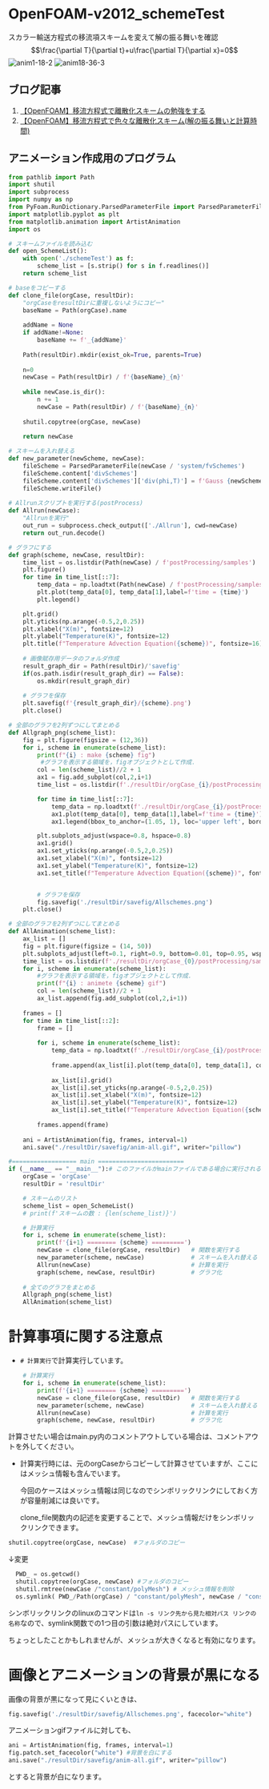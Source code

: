 # OpenFOAM-v2012_schemeTest

スカラー輸送方程式の移流項スキームを変えて解の振る舞いを確認
$$\frac{\partial T}{\partial t}+u\frac{\partial T}{\partial x}=0$$
![anim1-18-2](https://user-images.githubusercontent.com/36812492/227067590-ee98375e-6fb8-40e8-8595-57a0fbfd59e6.gif)
![anim18-36-3](https://user-images.githubusercontent.com/36812492/227067598-6f42a0b2-aae2-43b8-a19e-139e1f93816c.gif)

## ブログ記事
1. [【OpenFOAM】移流方程式で離散化スキームの勉強をする](https://takun-physics.net/15355/)
2. [【OpenFOAM】移流方程式で色々な離散化スキーム(解の振る舞いと計算時間)](https://takun-physics.net/15492/)

## アニメーション作成用のプログラム
```python
from pathlib import Path
import shutil
import subprocess
import numpy as np
from PyFoam.RunDictionary.ParsedParameterFile import ParsedParameterFile
import matplotlib.pyplot as plt
from matplotlib.animation import ArtistAnimation
import os

# スキームファイルを読み込む
def open_SchemeList():
    with open('./schemeTest') as f:
        scheme_list = [s.strip() for s in f.readlines()]
    return scheme_list

# baseをコピーする
def clone_file(orgCase, resultDir):
    "orgCaseをresultDirに重複しないようにコピー"
    baseName = Path(orgCase).name
 
    addName = None
    if addName!=None:
        baseName += f'_{addName}'
 
    Path(resultDir).mkdir(exist_ok=True, parents=True)
 
    n=0
    newCase = Path(resultDir) / f'{baseName}_{n}'
 
    while newCase.is_dir():
        n += 1
        newCase = Path(resultDir) / f'{baseName}_{n}'
 
    shutil.copytree(orgCase, newCase)
    
    return newCase

# スキームを入れ替える
def new_parameter(newScheme, newCase):
    fileScheme = ParsedParameterFile(newCase / 'system/fvSchemes')
    fileScheme.content['divSchemes']
    fileScheme.content['divSchemes']['div(phi,T)'] = f'Gauss {newScheme}'
    fileScheme.writeFile()
    
# Allrunスクリプトを実行する(postProcess)
def Allrun(newCase):
    "Allrunを実行"
    out_run = subprocess.check_output(['./Allrun'], cwd=newCase)
    return out_run.decode()

# グラフにする
def graph(scheme, newCase, resultDir):
    time_list = os.listdir(Path(newCase) / f'postProcessing/samples')
    plt.figure()
    for time in time_list[::7]:
        temp_data = np.loadtxt(Path(newCase) / f'postProcessing/samples/{time}/x_T_T.xy').T
        plt.plot(temp_data[0], temp_data[1],label=f'time = {time}')
        plt.legend()    

    plt.grid()
    plt.yticks(np.arange(-0.5,2,0.25))
    plt.xlabel("X(m)", fontsize=12)
    plt.ylabel("Temperature(K)", fontsize=12)
    plt.title(f"Temperature Advection Equation({scheme})", fontsize=16)
    
    # 画像賦存用データのフォルダ作成
    result_graph_dir = Path(resultDir)/'savefig'
    if(os.path.isdir(result_graph_dir) == False):
        os.mkdir(result_graph_dir)
    
    # グラフを保存
    plt.savefig(f'{result_graph_dir}/{scheme}.png')
    plt.close()

# 全部のグラフを2列ずつにしてまとめる
def Allgraph_png(scheme_list):
    fig = plt.figure(figsize = (12,36))
    for i, scheme in enumerate(scheme_list):
        print(f"{i} : make {scheme} fig")
         #グラフを表示する領域を，figオブジェクトとして作成．
        col = len(scheme_list)//2 + 1 
        ax1 = fig.add_subplot(col,2,i+1)
        time_list = os.listdir(f'./resultDir/orgCase_{i}/postProcessing/samples')

        for time in time_list[::7]:
            temp_data = np.loadtxt(f'./resultDir/orgCase_{i}/postProcessing/samples/{time}/x_T_T.xy').T
            ax1.plot(temp_data[0], temp_data[1],label=f'time = {time}')
            ax1.legend(bbox_to_anchor=(1.05, 1), loc='upper left', borderaxespad=0, fontsize=8)  

        plt.subplots_adjust(wspace=0.8, hspace=0.8)
        ax1.grid()
        ax1.set_yticks(np.arange(-0.5,2,0.25))
        ax1.set_xlabel("X(m)", fontsize=12)
        ax1.set_ylabel("Temperature(K)", fontsize=12)
        ax1.set_title(f"Temperature Advection Equation({scheme})", fontsize=12)


        # グラフを保存
        fig.savefig('./resultDir/savefig/Allschemes.png')
    plt.close()

# 全部のグラフを2列ずつにしてまとめる
def AllAnimation(scheme_list):
    ax_list = []
    fig = plt.figure(figsize = (14, 50))
    plt.subplots_adjust(left=0.1, right=0.9, bottom=0.01, top=0.95, wspace=0.6, hspace=0.6)
    time_list = os.listdir(f'./resultDir/orgCase_{0}/postProcessing/samples')
    for i, scheme in enumerate(scheme_list):
        #グラフを表示する領域を，figオブジェクトとして作成．
        print(f"{i} : animete {scheme} gif")
        col = len(scheme_list)//2 + 1
        ax_list.append(fig.add_subplot(col,2,i+1))
    
    frames = []
    for time in time_list[::2]:
        frame = []
        
        for i, scheme in enumerate(scheme_list):
            temp_data = np.loadtxt(f'./resultDir/orgCase_{i}/postProcessing/samples/{time}/x_T_T.xy').T
            
            frame.append(ax_list[i].plot(temp_data[0], temp_data[1], color="blue")[0])
            
            ax_list[i].grid()
            ax_list[i].set_yticks(np.arange(-0.5,2,0.25))
            ax_list[i].set_xlabel("X(m)", fontsize=12)
            ax_list[i].set_ylabel("Temperature(K)", fontsize=12)
            ax_list[i].set_title(f"Temperature Advection Equation({scheme})", fontsize=12)
      
        frames.append(frame)
            
    ani = ArtistAnimation(fig, frames, interval=1)
    ani.save("./resultDir/savefig/anim-all.gif", writer="pillow")

#================== main ========================
if (__name__ == "__main__"):# このファイルがmainファイルである場合に実行される
    orgCase = 'orgCase'
    resultDir = 'resultDir'

    # スキームのリスト
    scheme_list = open_SchemeList()
    # print(f'スキームの数 : {len(scheme_list)}')

    # 計算実行
    for i, scheme in enumerate(scheme_list):
        print(f'{i+1} ======== {scheme} =========')
        newCase = clone_file(orgCase, resultDir)   # 関数を実行する
        new_parameter(scheme, newCase)             # スキームを入れ替える
        Allrun(newCase)                            # 計算を実行
        graph(scheme, newCase, resultDir)          # グラフ化
        
    # 全てのグラフをまとめる
    Allgraph_png(scheme_list)
    AllAnimation(scheme_list)
```

# 計算事項に関する注意点

- ```# 計算実行```で計算実行しています。

```python
    # 計算実行
    for i, scheme in enumerate(scheme_list):
        print(f'{i+1} ======== {scheme} =========')
        newCase = clone_file(orgCase, resultDir)   # 関数を実行する
        new_parameter(scheme, newCase)             # スキームを入れ替える
        Allrun(newCase)                            # 計算を実行
        graph(scheme, newCase, resultDir)          # グラフ化
```

計算させたい場合はmain.py内のコメントアウトしている場合は、コメントアウトを外してください。
- 計算実行時には、元のorgCaseからコピーして計算させていますが、ここにはメッシュ情報も含んでいます。

  今回のケースはメッシュ情報は同じなのでシンボリックリンクにしておく方が容量削減には良いです。

  clone_file関数内の記述を変更することで、メッシュ情報だけをシンボリックリンクできます。
  
```python
shutil.copytree(orgCase, newCase)  #フォルダのコピー
```
↓変更
  
```python
  PWD_ = os.getcwd() 
  shutil.copytree(orgCase, newCase) #フォルダのコピー
  shutil.rmtree(newCase /"constant/polyMesh") # メッシュ情報を削除
  os.symlink( PWD_/Path(orgCase) / "constant/polyMesh", newCase / "constant/polyMesh") #リンボリックリンク
```

シンボリックリンクのlinuxのコマンドは```ln -s リンク先から見た相対パス リンクの名称```なので、symlink関数での1つ目の引数は絶対パスにしています。
  
ちょっとしたことかもしれませんが、メッシュが大きくなると有効になります。

# 画像とアニメーションの背景が黒になる

画像の背景が黒になって見にくいときは、

```python
fig.savefig('./resultDir/savefig/Allschemes.png', facecolor="white")
```

アニメーションgifファイルに対しても、

```python
ani = ArtistAnimation(fig, frames, interval=1)
fig.patch.set_facecolor("white") #背景を白にする
ani.save("./resultDir/savefig/anim-all.gif", writer="pillow")
```
とすると背景が白になります。
